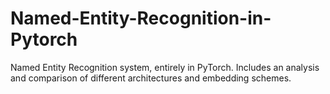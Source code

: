 # Named-Entity-Recognition-in-Pytorch
Named Entity Recognition system, entirely in PyTorch. Includes an analysis and comparison of different architectures and embedding schemes.
